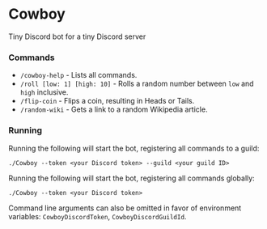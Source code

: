 # Cowboy
Tiny Discord bot for a tiny Discord server

### Commands
 - `/cowboy-help` - Lists all commands.
 - `/roll [low: 1] [high: 10]` - Rolls a random number between `low` and `high` inclusive.
 - `/flip-coin` - Flips a coin, resulting in Heads or Tails.
 - `/random-wiki` - Gets a link to a random Wikipedia article.

### Running
Running the following will start the bot, registering all commands to a guild:
```
./Cowboy --token <your Discord token> --guild <your guild ID>
```

Running the following will start the bot, registering all commands globally:
```
./Cowboy --token <your Discord token>
```

Command line arguments can also be omitted in favor of environment variables: `CowboyDiscordToken`, `CowboyDiscordGuildId`.
